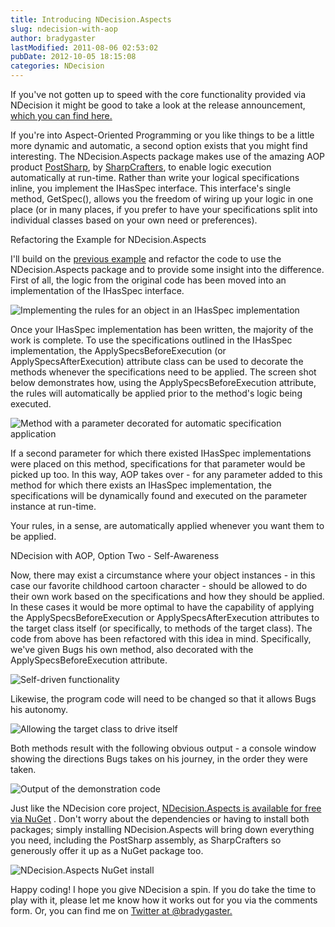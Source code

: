 ```yaml
---
title: Introducing NDecision.Aspects
slug: ndecision-with-aop
author: bradygaster
lastModified: 2011-08-06 02:53:02
pubDate: 2012-10-05 18:15:08
categories: NDecision
---
```


<p>If you&apos;ve not gotten up to speed with the core functionality provided via NDecision it might be good to take a look at the release announcement,
  <a href="http://bradygaster.com/announcing-the-ndecision-1.0-release" title="NDecision Release Announcement">which you can find here.</a> 
</p>
<p>If you&apos;re into Aspect-Oriented Programming or you like things to be a little more dynamic and automatic, a second option exists that you might find interesting. The NDecision.Aspects package makes use of the amazing AOP product
  <a href="http://www.sharpcrafters.com/postsharp" title="PostSharp, the best AOP framework for .NET">PostSharp</a>, by
  <a href="http://www.sharpcrafters.com/" title="SharpCrafters, makers of PostSharp">SharpCrafters</a>, to enable logic execution automatically at run-time. Rather than write your logical specifications inline, you implement the IHasSpec
   interface. This interface&apos;s single method, GetSpec(), allows you the freedom of wiring up your logic in one place (or in many places, if you prefer to have your specifications split into individual classes based on your own need or preferences).&#xA0;</p>
Refactoring the Example for NDecision.Aspects
<p>I&apos;ll build on the
  <a title="The original NDecision example" href="http://bradygaster.com/announcing-the-ndecision-1.0-release">previous example</a>  and refactor the code to use the NDecision.Aspects package and to provide some insight into the difference. First of all, the logic from the original code has been moved into an implementation of the IHasSpec
   interface.&#xA0;</p>
<p>
  <img src="/posts/ndecision-with-aop/media/bunny_spec_implementation.png" alt="Implementing the rules for an object in an IHasSpec implementation">
</p>
<p>Once your IHasSpec
   implementation has been written, the majority of the work is complete. To use the specifications outlined in the IHasSpec
     implementation, the ApplySpecsBeforeExecution (or ApplySpecsAfterExecution) attribute class can be used to decorate the methods whenever the specifications need to be applied. The screen shot below demonstrates how, using the ApplySpecsBeforeExecution
      attribute, the rules will automatically be applied prior to the method&apos;s logic being executed.&#xA0;</p>
<p>
  <img alt="Method with a parameter decorated for automatic specification application" src="/posts/ndecision-with-aop/media/decorated_method_with_target.png">
</p>
<p>If a second parameter for which there existed IHasSpec
   implementations were placed on this method, specifications for that parameter would be picked up too. In this way, AOP takes over - for any parameter added to this method for which there exists an IHasSpec
     implementation, the specifications will be dynamically found and executed on the parameter instance at run-time.</p>
<p>Your rules, in a sense, are automatically applied whenever you want them to be applied.&#xA0;</p>
NDecision with AOP, Option Two - Self-Awareness
<p>Now, there may exist a circumstance where your object instances - in this case our favorite childhood cartoon character - should be allowed to do their own work based on the specifications and how they should be applied. In these cases it would be more
  optimal to have the capability of applying the ApplySpecsBeforeExecution or ApplySpecsAfterExecution attributes to the target class itself (or specifically, to methods of the target class). The code from above has been refactored with this idea in mind.
  Specifically, we&apos;ve given Bugs his own method, also decorated with the ApplySpecsBeforeExecution attribute.&#xA0;</p>
<p>
  <img alt="Self-driven functionality" src="/posts/ndecision-with-aop/media/decorated_self_driven_method.png">
</p>
<p>Likewise, the program code will need to be changed so that it allows Bugs his autonomy.</p>
<p>
  <img src="/posts/ndecision-with-aop/media/main_method_with_self_driven_changes.png" alt="Allowing the target class to drive itself">
</p>
<p>Both methods result with the following obvious output - a console window showing the directions Bugs takes on his journey, in the order they were taken.&#xA0;</p>
<p>
  <img src="/posts/ndecision-with-aop/media/ndecision_demo_output.png" alt="Output of the demonstration code">
</p>
<p>Just like the NDecision core project,
  <a title="NDecision.Aspects on NuGet" href="http://nuget.org/List/Packages/NDecision.Aspects">NDecision.Aspects is available for free via NuGet</a> . Don&apos;t worry about the dependencies or having to install both packages; simply installing NDecision.Aspects will bring down everything you need, including the PostSharp assembly, as SharpCrafters
  so generously offer it up as a NuGet package too.&#xA0;</p>
<p>
  <img alt="NDecision.Aspects NuGet install " src="/posts/ndecision-with-aop/media/ndecision-aspects-install.png">
</p>
<p>Happy coding! I hope you give NDecision a spin. If you do take the time to play with it, please let me know how it works out for you via the comments form. Or, you can find me on
  <a href="http://twitter.com/#!/bradygaster">Twitter at @bradygaster.</a> 
</p>
